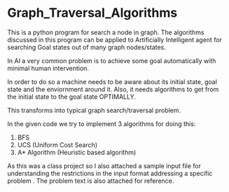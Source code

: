 # Graph_Traversal_Algorithms
This is a python program for search a node in graph. The algorithms discussed in this program can be applied to Artificially Intelligent agent for searching Goal states out of many graph nodes/states.


In AI a very common problem is to achieve some goal automatically with minimal human intervention.


In order to do so a machine needs to be aware about its initial state, goal state and the enviornment around it. Also, it needs algorithms to get from the initial state to the goal state OPTIMALLY.


This transforms into typical graph search/traversal problem.


In the given code we try to implement 3 algorithms for doing this:

1. BFS
2. UCS (Uniform Cost Search)
3. A* Algorithm (Heuristic based algorithm)


As this was a class project so I also attached a sample input file for understanding the restrictions in the input format addressing a specific problem . The problem text is also attached for reference.
